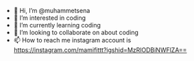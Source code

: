 - 👋 Hi, I’m @muhammetsena
- 👀 I’m interested in coding
- 🌱 I’m currently learning coding
- 💞️ I’m looking to collaborate on about coding
- 📫 How to reach me instagram account is https://instagram.com/mamifittt?igshid=MzRlODBiNWFlZA==

<!---
muhammetsena/muhammetsena is a ✨ special ✨ repository because its `README.md` (this file) appears on your GitHub profile.
You can click the Preview link to take a look at your changes.
--->
